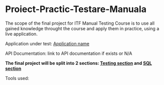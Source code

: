 # Proiect-Practic-Testare-Manuala
The scope of the final project for ITF Manual Testing Course is to use all gained knowledge throught the course and apply them in practice, using a live application.

Application under test: [Application name](www.gogle.com) 

API Documentation: link to API documentation if exists or N/A

**The final project will be split into 2 sections: [Testing section]() and  [SQL section]()**

Tools used:

